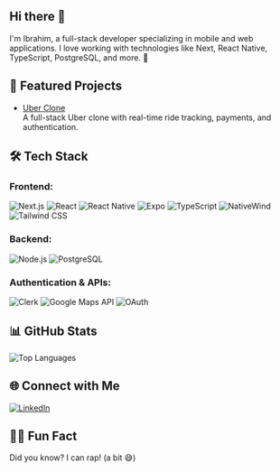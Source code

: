 ## Hi there 👋

I'm Ibrahim, a full-stack developer specializing in mobile and web applications. I love working with technologies like Next, React Native, TypeScript, PostgreSQL, and more. 🚀

## 🚀 Featured Projects
- [Uber Clone](https://github.com/IBzmani/uber-clone)  
  A full-stack Uber clone with real-time ride tracking, payments, and authentication.

## 🛠 Tech Stack

### Frontend:
![Next.js](https://img.shields.io/badge/-Next.js-000000?logo=next.js&logoColor=white&style=flat)
![React](https://img.shields.io/badge/-React-61DAFB?logo=react&logoColor=white&style=flat)
![React Native](https://img.shields.io/badge/-React%20Native-61DAFB?logo=react&logoColor=white&style=flat)
![Expo](https://img.shields.io/badge/-Expo-000020?logo=expo&logoColor=white&style=flat)
![TypeScript](https://img.shields.io/badge/-TypeScript-007ACC?logo=typescript&logoColor=white&style=flat)
![NativeWind](https://img.shields.io/badge/-NativeWind-0EA5E9?logo=tailwind-css&logoColor=white&style=flat)
![Tailwind CSS](https://img.shields.io/badge/-Tailwind%20CSS-06B6D4?logo=tailwind-css&logoColor=white&style=flat)

### Backend:
![Node.js](https://img.shields.io/badge/-Node.js-339933?logo=node.js&logoColor=white&style=flat)
![PostgreSQL](https://img.shields.io/badge/-PostgreSQL-336791?logo=postgresql&logoColor=white&style=flat)

### Authentication & APIs:
![Clerk](https://img.shields.io/badge/-Clerk-3A9BFC?logo=clerk&logoColor=white&style=flat)
![Google Maps API](https://img.shields.io/badge/-Google%20Maps%20API-4285F4?logo=google-maps&logoColor=white&style=flat)
![OAuth](https://img.shields.io/badge/-OAuth-3A9BDC?logo=oauth&logoColor=white&style=flat)

## 📊 GitHub Stats
![Top Languages](https://github-readme-stats.vercel.app/api/top-langs/?username=IBzmani&layout=compact&theme=radical)

## 🌐 Connect with Me
[![LinkedIn](https://img.shields.io/badge/-LinkedIn-0A66C2?style=flat&logo=linkedin&logoColor=white)](https://www.linkedin.com/in/ibrahim-y-71699311a/)

## 👨‍💻 Fun Fact
Did you know? I can rap! (a bit 😅)


<!--
**IBzmani/IBzmani** is a ✨ _special_ ✨ repository because its `README.md` (this file) appears on your GitHub profile.

Here are some ideas to get you started:

- 🔭 I’m currently working on ...
- 🌱 I’m currently learning ...
- 👯 I’m looking to collaborate on ...
- 🤔 I’m looking for help with ...
- 💬 Ask me about ...
- 📫 How to reach me: ...
- 😄 Pronouns: ...
- ⚡ Fun fact: ...
-->
